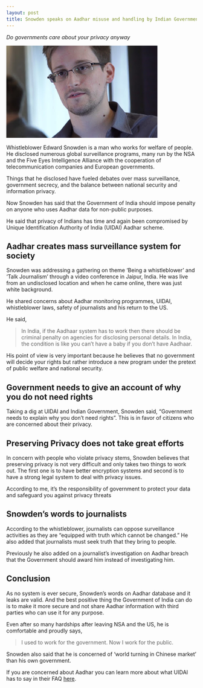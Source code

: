 ```yaml
---
layout: post
title: Snowden speaks on Aadhar misuse and handling by Indian Government
---
```


_Do governments care about your privacy anyway_

![Edward Snowden photo](../images/2018-08-19-snowden-aadhar-data-handling/edward-snowden.jpg)

Whistleblower Edward Snowden is a man who works for welfare of people. He disclosed numerous global surveillance programs, many run by the NSA and the Five Eyes Intelligence Alliance with the cooperation of telecommunication companies and European governments.

Things that he disclosed have fueled debates over mass surveillance, government secrecy, and the balance between national security and information privacy.

Now Snowden has said that the Government of India should impose penalty on anyone who uses Aadhar data for non-public purposes.

He said that privacy of Indians has time and again been compromised by Unique Identification Authority of India (UIDAI) Aadhar scheme.

## Aadhar creates mass surveillance system for society

Snowden was addressing a gathering on theme ‘Being a whistleblower’ and ‘Talk Journalism’ through a video conference in Jaipur, India. He was live from an undisclosed location and when he came online, there was just white background.

He shared concerns about Aadhar monitoring programmes, UIDAI, whistleblower laws, safety of journalists and his return to the US.

He said,

> In India, if the Aadhaar system has to work then there should be criminal penalty on agencies for disclosing personal details. In India, the condition is like you can’t have a baby if you don’t have Aadhaar.

His point of view is very important because he believes that no government will decide your rights but rather introduce a new program under the pretext of public welfare and national security.

## Government needs to give an account of why you do not need rights

Taking a dig at UIDAI and Indian Government, Snowden said, “Government needs to explain why you don’t need rights”. This is in favor of citizens who are concerned about their privacy.

## Preserving Privacy does not take great efforts

In concern with people who violate privacy stems, Snowden believes that preserving privacy is not very difficult and only takes two things to work out. The first one is to have better encryption systems and second is to have a strong legal system to deal with privacy issues.

According to me, it’s the responsibility of government to protect your data and safeguard you against privacy threats

## Snowden’s words to journalists

According to the whistleblower, journalists can oppose surveillance activities as they are “equipped with truth which cannot be changed.” He also added that journalists must seek truth that they bring to people.

Previously he also added on a journalist’s investigation on Aadhar breach that the Government should award him instead of investigating him.

## Conclusion

As no system is ever secure, Snowden’s words on Aadhar database and it leaks are valid. And the best positive thing the Government of India can do is to make it more secure and not share Aadhar information with third parties who can use it for any purpose.

Even after so many hardships after leaving NSA and the US, he is comfortable and proudly says,

> I used to work for the government. Now I work for the public.

Snowden also said that he is concerned of ‘world turning in Chinese market’ than his own government.

If you are concerned about Aadhar you can learn more about what UIDAI has to say in their FAQ [here](https://uidai.gov.in/images/recently_asked_ques_13012018.pdf).
